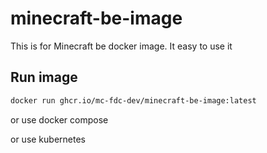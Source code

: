 # minecraft-be-image
This is for Minecraft be docker image.
It easy to use it

## Run image
```sh
docker run ghcr.io/mc-fdc-dev/minecraft-be-image:latest
```

or use docker compose

or use kubernetes
